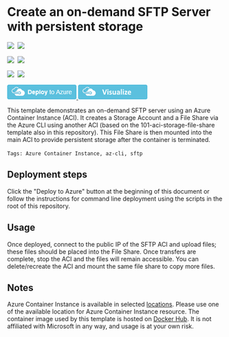 # Create an on-demand SFTP Server with persistent storage

<IMG SRC="https://azurequickstartsservice.blob.core.windows.net/badges/201-aci-sftp-files/PublicLastTestDate.svg" />&nbsp;
<IMG SRC="https://azurequickstartsservice.blob.core.windows.net/badges/201-aci-sftp-files/PublicDeployment.svg" />&nbsp;

<IMG SRC="https://azurequickstartsservice.blob.core.windows.net/badges/201-aci-sftp-files/FairfaxLastTestDate.svg" />&nbsp;
<IMG SRC="https://azurequickstartsservice.blob.core.windows.net/badges/201-aci-sftp-files/FairfaxDeployment.svg" />&nbsp;

<IMG SRC="https://azurequickstartsservice.blob.core.windows.net/badges/201-aci-sftp-files/BestPracticeResult.svg" />&nbsp;
<IMG SRC="https://azurequickstartsservice.blob.core.windows.net/badges/201-aci-sftp-files/CredScanResult.svg" />&nbsp;

<a href="https://portal.azure.com/#create/Microsoft.Template/uri/https%3A%2F%2Fraw.githubusercontent.com%2FAzure%2Fazure-quickstart-templates%2Fmaster%2F201-aci-sftp-files%2Fazuredeploy.json" target="_blank">
    <img src="https://raw.githubusercontent.com/Azure/azure-quickstart-templates/master/1-CONTRIBUTION-GUIDE/images/deploytoazure.png"/>
</a>
<a href="http://armviz.io/#/?load=https%3A%2F%2Fraw.githubusercontent.com%2FAzure%2Fazure-quickstart-templates%2Fmaster%2F201-sftp-files%2Fazuredeploy.json" target="_blank">
    <img src="https://raw.githubusercontent.com/Azure/azure-quickstart-templates/master/1-CONTRIBUTION-GUIDE/images/visualizebutton.png"/>
</a>

This template demonstrates an on-demand SFTP server using an Azure Container Instance (ACI). It creates a Storage Account and a File Share via the Azure CLI using another ACI (based on the 101-aci-storage-file-share template also in this repository). This File Share is then mounted into the main ACI to provide persistent storage after the container is terminated.

`Tags: Azure Container Instance, az-cli, sftp`

## Deployment steps

Click the "Deploy to Azure" button at the beginning of this document or follow the instructions for command line deployment using the scripts in the root of this repository.

## Usage

Once deployed, connect to the public IP of the SFTP ACI and upload files; these files should be placed into the File Share. Once transfers are complete, stop the ACI and the files will remain accessible. You can delete/recreate the ACI and mount the same file share to copy more files.

## Notes

Azure Container Instance is available in selected [locations](https://docs.microsoft.com/en-us/azure/container-instances/container-instances-quotas#region-availability). Please use one of the available location for Azure Container Instance resource.
The container image used by this template is hosted on [Docker Hub](https://hub.docker.com/r/atmoz/sftp). It is not affiliated with Microsoft in any way, and usage is at your own risk.

